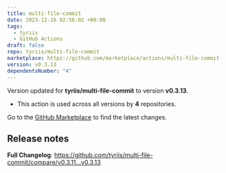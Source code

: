 ```yaml
---
title: multi-file-commit
date: 2023-12-16 02:56:02 +00:00
tags:
  - tyriis
  - GitHub Actions
draft: false
repo: tyriis/multi-file-commit
marketplace: https://github.com/marketplace/actions/multi-file-commit
version: v0.3.13
dependentsNumber: "4"
---
```



Version updated for **tyriis/multi-file-commit** to version **v0.3.13**.
- This action is used across all versions by **4** repositories.

Go to the [GitHub Marketplace](https://github.com/marketplace/actions/multi-file-commit) to find the latest changes.

## Release notes

**Full Changelog**: https://github.com/tyriis/multi-file-commit/compare/v0.3.11...v0.3.13
